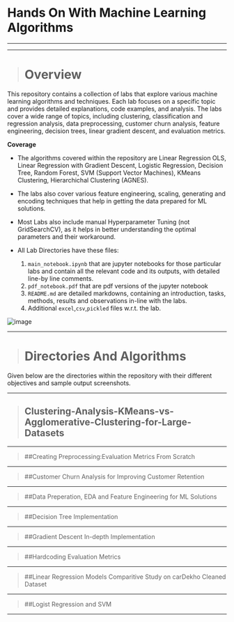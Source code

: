 # Hands On With Machine Learning Algorithms

---

---

># Overview
This repository contains a collection of labs that explore various machine learning algorithms and techniques. Each lab focuses on a specific topic and provides detailed explanations, code examples, and analysis. The labs cover a wide range of topics, including clustering, classification and regression analysis, data preprocessing, customer churn analysis, feature engineering, decision trees, linear gradient descent, and evaluation metrics.

__Coverage__
- The algorithms covered within the repository are Linear Regression OLS, Linear Regression with Gradient Descent, Logistic Regression, Decision Tree, Random Forest, SVM (Support Vector Machines), KMeans Clustering, Hierarchichal Clustering (AGNES).
- The labs also cover various feature engineering, scaling, generating and encoding techniques that help in getting the data prepared for ML solutions.
- Most Labs also include manual Hyperparameter Tuning (not GridSearchCV), as it helps in better understanding the optimal parameters and their workaround.

- All Lab Directories have these files:
  1. ```main_notebook.ipynb``` that are jupyter notebooks for those particular labs and contain all the relevant code and its outputs, with detailed line-by line comments.
  2. ```pdf_notebook.pdf``` that are pdf versions of the jupyter notebook
  3. ```README.md``` are detailed markdowns, containing an introduction, tasks, methods, results and observations in-line with the labs.
  4. Additional ```excel```,```csv```,```pickled``` files w.r.t. the lab.

![image](https://github.com/shreyansh-2003/Hands-On-With-Machine-Learning-Algorithms/assets/105413094/11121bb9-a799-4aa6-b241-da51f1e47763)

---
> # Directories And Algorithms
Given below are the directories within the repository with their different objectives and sample output screenshots.

---

> ## Clustering-Analysis-KMeans-vs-Agglomerative-Clustering-for-Large-Datasets

---
> ##Creating Preprocessing:Evaluation Metrics From Scratch

---
> ##Customer Churn Analysis for Improving Customer Retention

---
> ##Data Preperation, EDA and Feature Engineering for ML Solutions

---
> ##Decision Tree Implementation

---
> ##Gradient Descent In-depth Implementation

---
> ##Hardcoding Evaluation Metrics

---
> ##Linear Regression Models Comparitive Study on carDekho Cleaned Dataset

---
> ##Logist Regression and SVM

---
